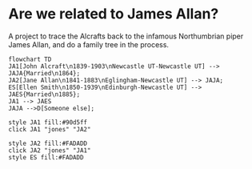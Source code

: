 # Are we related to James Allan?

A project to trace the Alcrafts back to the infamous Northumbrian piper James Allan, and do a family tree in the process.


``` mermaid
flowchart TD  
JA1[John Alcraft\n1839-1903\nNewcastle UT-Newcastle UT] --> JAJA{Married\n1864};
JA2[Jane Allan\n1841-1883\nEglingham-Newcastle UT] --> JAJA;
ES[Ellen Smith\n1850-1939\nEdinburgh-Newcastle UT] --> JAES{Married\n1885};
JA1 --> JAES
JAJA -->D[Someone else];  

style JA1 fill:#90d5ff
click JA1 "jones" "JA2"

style JA2 fill:#FADADD
click JA2 "jones" "JA1"
style ES fill:#FADADD


```
